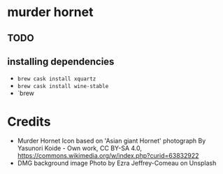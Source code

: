 # murder hornet

## TODO

## installing dependencies

* `brew cask install xquartz`
* `brew cask install wine-stable`
* `brew 

# Credits

* Murder Hornet Icon based on 'Asian giant Hornet' photograph
  By Yasunori Koide - Own work, CC BY-SA 4.0, https://commons.wikimedia.org/w/index.php?curid=63832922
 * DMG background image Photo by Ezra Jeffrey-Comeau on Unsplash
